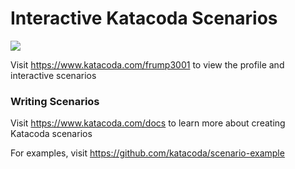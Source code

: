 # Interactive Katacoda Scenarios

[![](http://shields.katacoda.com/katacoda/frump3001/count.svg)](https://www.katacoda.com/frump3001 "Get your profile on Katacoda.com")

Visit https://www.katacoda.com/frump3001 to view the profile and interactive scenarios

### Writing Scenarios
Visit https://www.katacoda.com/docs to learn more about creating Katacoda scenarios

For examples, visit https://github.com/katacoda/scenario-example
